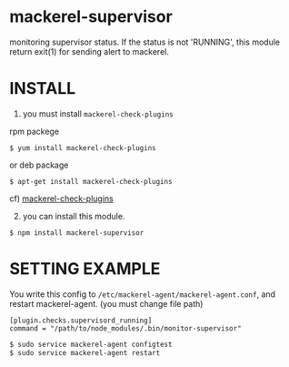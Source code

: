 # mackerel-supervisor
monitoring supervisor status. If the status is not 'RUNNING', this module return exit(1) for sending alert to mackerel.

# INSTALL

1. you must install `mackerel-check-plugins`

rpm packege
```
$ yum install mackerel-check-plugins
```

or deb package

```
$ apt-get install mackerel-check-plugins
```

cf) [mackerel-check-plugins](https://mackerel.io/ja/docs/entry/howto/mackerel-check-plugins)

2. you can install this module.

```
$ npm install mackerel-supervisor
```

# SETTING EXAMPLE

You write this config to `/etc/mackerel-agent/mackerel-agent.conf`, and restart mackerel-agent.
(you must change file path)

```
[plugin.checks.supervisord_running]
command = "/path/to/node_modules/.bin/monitor-supervisor"
```

```sh
$ sudo service mackerel-agent configtest
$ sudo service mackerel-agent restart
```
